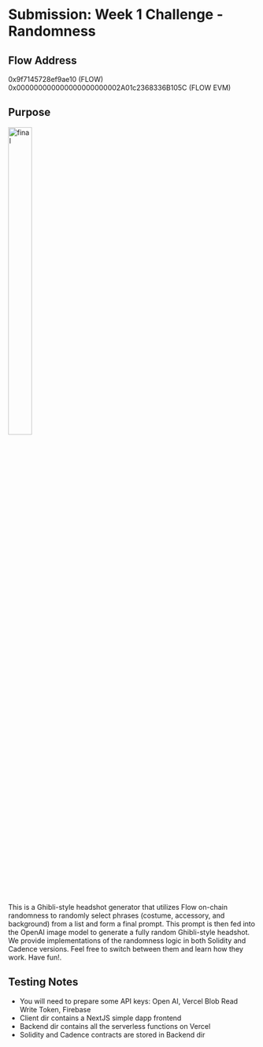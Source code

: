 # Submission: Week 1 Challenge - Randomness

## Flow Address
0x9f7145728ef9ae10 (FLOW)
0x000000000000000000000002A01c2368336B105C (FLOW EVM)

## Purpose

<div style="max-width: 300px;">
  <img src="https://github.com/user-attachments/assets/d4ebc614-bcfd-4db6-80eb-c420ed3bb4d2" alt="final" style="width: 40%;">
</div>

This is a Ghibli-style headshot generator that utilizes Flow on-chain randomness to randomly select phrases (costume, accessory, and background) from a list and form a final prompt. This prompt is then fed into the OpenAI image model to generate a fully random Ghibli-style headshot. We provide implementations of the randomness logic in both Solidity and Cadence versions. Feel free to switch between them and learn how they work. Have fun!.

## Testing Notes
- You will need to prepare some API keys: Open AI, Vercel Blob Read Write Token, Firebase
- Client dir contains a NextJS simple dapp frontend
- Backend dir contains all the serverless functions on Vercel
- Solidity and Cadence contracts are stored in Backend dir
